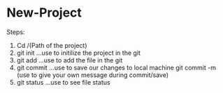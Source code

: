 # New-Project

Steps:
1) Cd /(Path of the project)
2) git init                          ...use to initilize the project in the git
3) git add                           ...use to add the file in the git
4) git commit                        ...use to save our changes to local machine
    git commit -m (use to give your own message during commit/save)
5) git status                        ...use to see file status
